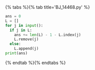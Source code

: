 {% tabs %}{% tab title='BJ_14468.py' %}

```py
ans = 0
L = []
for j in input():
  if j in L:
    ans += len(L) - 1 - L.index(j)
    L.remove(j)
  else:
    L.append(j)
print(ans)
```

{% endtab %}{% endtabs %}
